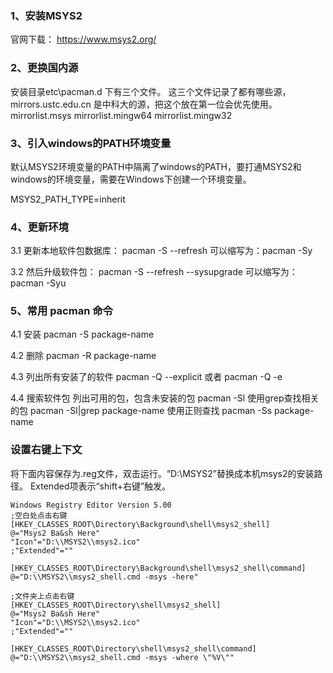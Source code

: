 ### 1、安装MSYS2

官网下载： https://www.msys2.org/

### 2、更换国内源
安装目录etc\pacman.d 下有三个文件。 这三个文件记录了都有哪些源，mirrors.ustc.edu.cn 是中科大的源，把这个放在第一位会优先使用。
mirrorlist.msys               mirrorlist.mingw64                mirrorlist.mingw32

### 3、引入windows的PATH环境变量

默认MSYS2环境变量的PATH中隔离了windows的PATH，要打通MSYS2和windows的环境变量，需要在Windows下创建一个环境变量。

 MSYS2_PATH_TYPE=inherit

### 4、更新环境
3.1 更新本地软件包数据库：
pacman -S --refresh
可以缩写为：pacman -Sy

3.2 然后升级软件包：
pacman -S --refresh --sysupgrade 
可以缩写为：pacman -Syu

### 5、常用 pacman 命令
4.1 安装
pacman -S package-name

4.2 删除
pacman -R package-name

4.3 列出所有安装了的软件
pacman -Q --explicit
或者
pacman -Q -e

4.4 搜索软件包
列出可用的包，包含未安装的包
pacman -Sl
使用grep查找相关的包
pacman -Sl|grep package-name
使用正则查找
pacman -Ss package-name

### 设置右键上下文

将下面内容保存为.reg文件，双击运行。“D:\\MSYS2”替换成本机msys2的安装路径。
Extended项表示“shift+右键”触发。

```reg
Windows Registry Editor Version 5.00
;空白处点击右键
[HKEY_CLASSES_ROOT\Directory\Background\shell\msys2_shell]
@="Msys2 Ba&sh Here"
"Icon"="D:\\MSYS2\\msys2.ico"
;"Extended"=""

[HKEY_CLASSES_ROOT\Directory\Background\shell\msys2_shell\command]
@="D:\\MSYS2\\msys2_shell.cmd -msys -here"

;文件夹上点击右键
[HKEY_CLASSES_ROOT\Directory\shell\msys2_shell]
@="Msys2 Ba&sh Here"
"Icon"="D:\\MSYS2\\msys2.ico"
;"Extended"=""

[HKEY_CLASSES_ROOT\Directory\shell\msys2_shell\command]
@="D:\\MSYS2\\msys2_shell.cmd -msys -where \"%V\""
```

